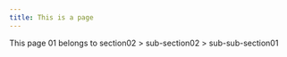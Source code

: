 ```yaml
---
title: This is a page
---
```


This page 01 belongs to section02 > sub-section02 > sub-sub-section01